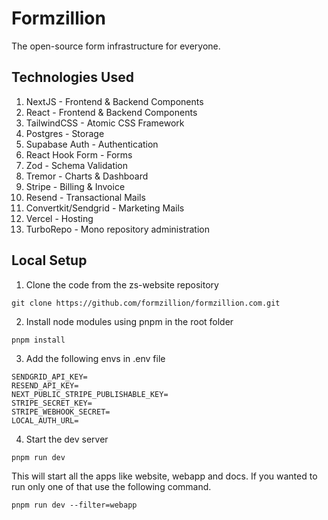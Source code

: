 # Formzillion

The open-source form infrastructure for everyone.

## Technologies Used

1. NextJS - Frontend & Backend Components
2. React - Frontend & Backend Components
3. TailwindCSS - Atomic CSS Framework
4. Postgres - Storage
5. Supabase Auth - Authentication
6. React Hook Form - Forms
7. Zod - Schema Validation
8. Tremor - Charts & Dashboard
9. Stripe - Billing & Invoice
10. Resend - Transactional Mails
11. Convertkit/Sendgrid - Marketing Mails
12. Vercel - Hosting
13. TurboRepo - Mono repository administration

## Local Setup

1. Clone the code from the zs-website repository

```
git clone https://github.com/formzillion/formzillion.com.git
```

2. Install node modules using pnpm in the root folder

```
pnpm install
```

3. Add the following envs in .env file

```
SENDGRID_API_KEY=
RESEND_API_KEY=
NEXT_PUBLIC_STRIPE_PUBLISHABLE_KEY=
STRIPE_SECRET_KEY=
STRIPE_WEBHOOK_SECRET=
LOCAL_AUTH_URL=
```

4. Start the dev server

```
pnpm run dev
```
This will start all the apps like website, webapp and docs.
If you wanted to run only one of that use the following command.

```
pnpm run dev --filter=webapp
```
